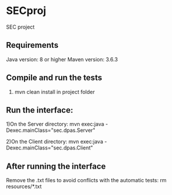 # SECproj
SEC project

## Requirements

Java version: 8 or higher
Maven version: 3.6.3

## Compile and run the tests

1) mvn clean install in project folder

## Run the interface:

1)On the Server directory: mvn exec:java -Dexec.mainClass="sec.dpas.Server"

2)On the Client directory: mvn exec:java -Dexec.mainClass="sec.dpas.Client"

## After running the interface

Remove the .txt files to avoid conflicts with the automatic tests: rm resources/*.txt
